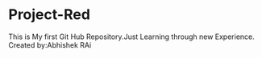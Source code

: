 # Project-Red
This is My first Git Hub Repository.Just Learning through new Experience.
Created by:Abhishek RAi
